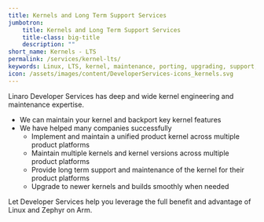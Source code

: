 ```yaml
---
title: Kernels and Long Term Support Services
jumbotron:
    title: Kernels and Long Term Support Services
    title-class: big-title
    description: ""
short_name: Kernels - LTS
permalink: /services/kernel-lts/
keywords: Linux, LTS, kernel, maintenance, porting, upgrading, support, Zephyr
icon: /assets/images/content/DeveloperServices-icons_kernels.svg
---
```

Linaro Developer Services has deep and wide kernel engineering and maintenance expertise.

- We can maintain your kernel and backport key kernel features
- We have helped many companies successfully
    - Implement and maintain a unified product kernel across multiple product platforms
    - Maintain multiple kernels and kernel versions across multiple product platforms
    - Provide long term support and maintenance of the kernel for their product platforms
    - Upgrade to newer kernels and builds smoothly when needed

Let Developer Services help you leverage the full benefit and advantage of Linux and Zephyr on Arm.
